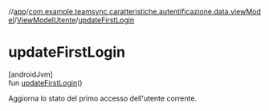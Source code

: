 //[app](../../../index.md)/[com.example.teamsync.caratteristiche.autentificazione.data.viewModel](../index.md)/[ViewModelUtente](index.md)/[updateFirstLogin](update-first-login.md)

# updateFirstLogin

[androidJvm]\
fun [updateFirstLogin](update-first-login.md)()

Aggiorna lo stato del primo accesso dell'utente corrente.
